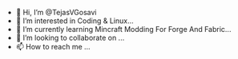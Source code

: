 - 👋 Hi, I’m @TejasVGosavi
- 👀 I’m interested in Coding & Linux...
- 🌱 I’m currently learning Mincraft Modding For Forge And Fabric...
- 💞️ I’m looking to collaborate on ...
- 📫 How to reach me ...

<!---
TejasVGosavi/TejasVGosavi is a ✨ special ✨ repository because its `README.md` (this file) appears on your GitHub profile.
You can click the Preview link to take a look at your changes.
--->
